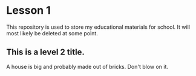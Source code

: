 # Lesson 1

This repository is used to store my educational materials for school.  It will most likely be deleted at some point.

## This is a level 2 title.

A  house is big and probably made out of bricks. Don't blow on it.
